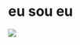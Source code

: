 <h1> eu sou eu </h1>
<img src="https://github-readme-stats.vercel.app/api?username=jhuvis&count_private=true&show_icons=true"/>
